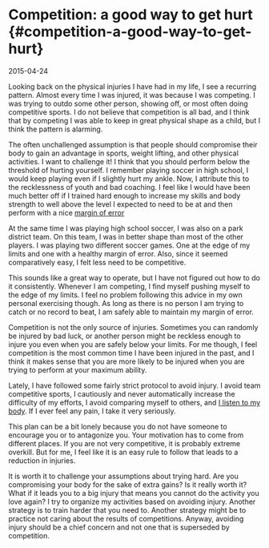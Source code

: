 # Competition: a good way to get hurt {#competition-a-good-way-to-get-hurt}

2015-04-24

Looking back on the physical injuries I have had in my life, I see
a recurring pattern. Almost every time I was injured, it was because
I was competing. I was trying to outdo some other person, showing
off, or most often doing competitive sports. I do not believe that
competition is all bad, and I think that by competing I was able to
keep in great physical shape as a child, but I think the pattern is
alarming.

The often unchallenged assumption is that people should compromise
their body to gain an advantage in sports, weight lifting, and other
physical activities. I want to challenge it! I think that you should
perform below the threshold of hurting yourself. I remember playing
soccer in high school, I would keep playing even if I slightly hurt
my ankle. Now, I attribute this to the recklessness of youth and bad
coaching. I feel like I would have been much better off if I trained
hard enough to increase my skills and body strength to well above
the level I expected to need to be at and then perform with a nice
[margin of error](#increase-your-margin-of-error)

At the same time I was playing high school soccer, I was also on a
park district team. On this team, I was in better shape than most of
the other players. I was playing two different soccer games. One at
the edge of my limits and one with a healthy margin of error. Also,
since it seemed comparatively easy, I felt less need to be
competitive.

This sounds like a great way to operate, but I have not figured out
how to do it consistently. Whenever I am competing, I find myself
pushing myself to the edge of my limits. I feel no problem following
this advice in my own personal exercising though. As long as there
is no person I am trying to catch or no record to beat, I am safely
able to maintain my margin of error.

Competition is not the only source of injuries. Sometimes you can
randomly be injured by bad luck, or another person might be reckless
enough to injure you even when you are safely below your limits. For
me though, I feel competition is the most common time I have been
injured in the past, and I think it makes sense that you are more
likely to be injured when you are trying to perform at your maximum
ability.

Lately, I have followed some fairly strict protocol to avoid injury. I
avoid team competitive sports, I cautiously and never automatically
increase the difficulty of my efforts, I avoid comparing myself to
others, and
[I listen to my body](#listening-to-pain). If I
ever feel any pain, I take it very seriously.

This plan can be a bit lonely because you do not have someone to
encourage you or to antagonize you. Your motivation has to come from
different places. If you are not very competitive, it is probably
extreme overkill. But for me, I feel like it is an easy rule to
follow that leads to a reduction in injuries.

It is worth it to challenge your assumptions about trying hard. Are
you compromising your body for the sake of extra gains? Is it really
worth it? What if it leads you to a big injury that means you cannot
do the activity you love again? I try to organize my activities
based on avoiding injury. Another strategy is to train harder that
you need to. Another strategy might be to practice not caring about
the results of competitions. Anyway, avoiding injury should be a
chief concern and not one that is superseded by competition.
